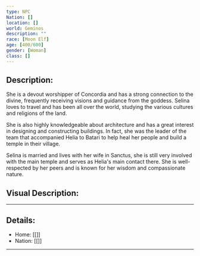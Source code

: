 ```yaml
---
type: NPC
Nation: []
location: []
world: Geminos
description: ""
race: [Moon Elf]
age: [400/600]
gender: [Woman]
class: []
---
```


## Description:

She is a devout worshipper of Concordia and has a strong connection to the divine, frequently receiving visions and guidance from the goddess. Selina loves to travel and has been all over the world, studying the various cultures and religions of the land.

She is also highly knowledgeable about architecture and has a great interest in designing and constructing buildings. In fact, she was the leader of the team that accompanied Helia to Batari to help heal her people and build a temple in their village.

Selina is married and lives with her wife in Sanctus, she is still very involved with the main temple and serves as Helia's main contact there. She is well-respected by her peers and is known for her wisdom and compassionate nature.

## Visual Description:

---
## Details:
- Home: [[]]
- Nation: [[]]

---


